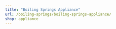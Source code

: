 ```yaml
---
title: "Boiling Springs Appliance"
url: /boiling-springs/boiling-springs-appliance/
shop: appliance
---
```


